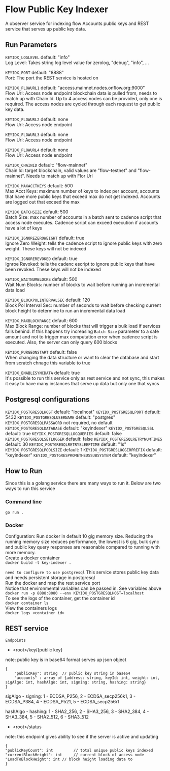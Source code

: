 # Flow Public Key Indexer
A observer service for indexing flow Accounts public keys and REST service that serves up public key data.


## Run Parameters
`KEYIDX_LOGLEVEL` default: "info"
<br>Log Level: Takes string log level value for zerolog, "debug", "info", ...</br>

`KEYIDX_PORT` default: "8888"
<br>Port: The port the REST service is hosted on</br>

`KEYIDX_FLOWURL1` default: "access.mainnet.nodes.onflow.org:9000"
<br>Flow Url: Access node endpoint blockchain data is pulled from, needs to match up with Chain Id. Up to 4 access nodes can be provided, only one is required. The access nodes are cycled through each request to get public key data.</br>

`KEYIDX_FLOWURL2` default: none
<br>Flow Url: Access node endpoint</br>

`KEYIDX_FLOWURL3` default: none
<br>Flow Url: Access node endpoint</br>

`KEYIDX_FLOWURL4` default: none
<br>Flow Url: Access node endpoint</br>

`KEYIDX_CHAINID` default: "flow-mainnet"
<br>Chain Id: target blockchain, valid values are "flow-testnet" and "flow-mainnet". Needs to match up with Flor Url</br>

`KEYIDX_MAXACCTKEYS` default: 500
<br>Max Acct Keys: maximum number of keys to index per account, accounts that have more public keys that exceed max do not get indexed. Accounts are logged out that exceed the max </br>

`KEYIDX_BATCHSIZE` default: 500
<br>Batch Size: max number of accounts in a batch sent to cadence script that access node executes. Cadence script can exceed execution if accounts have a lot of keys</br>

`KEYIDX_IGNOREZEROWEIGHT` default: true
<br>Ignore Zero Weight: tells the cadence script to ignore public keys with zero weight. These keys will not be indexed</br>

`KEYIDX_IGNOREREVOKED` default: true
<br>Ignroe Revoked: tells the cadenc escript to ignore public keys that have been revoked. These keys will not be indexed</br>

`KEYIDX_WAITNUMBLOCKS` default: 500
<br>Wait Num Blocks: number of blocks to wait before running an incremental data load</br>

`KEYIDX_BLOCKPOLINTERVALSEC` default: 120
<br>Block Pol Interval Sec: number of seconds to wait before checking current block height to determine to run an incremental data load</br>

`KEYIDX_MAXBLOCKRANGE` default: 600
<br>Max Block Range: number of blocks that will trigger a bulk load if services falls behind. If this happens try increasing `Batch Size` parameter to a safe amount and not to trigger max computation error when cadence script is executed. Also, the server can only query 600 blocks</br>

`KEYIDX_PURGEONSTART` default: false
<br>When changing the data structure or want to clear the database and start from scratch chnage this variable to true</br>

`KEYIDX_ENABLESYNCDATA` default: true
<br>It's possible to run this service only as rest service and not sync, this makes it easy to have many instances that serve up data but only one that syncs</br>

## Postgresql configurations
`KEYIDX_POSTGRESQLHOST` default: "localhost"
`KEYIDX_POSTGRESQLPORT` default: 5432
`KEYIDX_POSTGRESQLUSERNAME` default: "postgres"
`KEYIDX_POSTGRESQLPASSWORD` not required, no default
`KEYIDX_POSTGRESQLDATABASE` default: "keyindexer"
`KEYIDX_POSTGRESQLSSL` default: true
`KEYIDX_POSTGRESQLLOGQUERIES` default: false
`KEYIDX_POSTGRESQLSETLOGGER` default: false
`KEYIDX_POSTGRESQLRETRYNUMTIMES` default: 30
`KEYIDX_POSTGRESQLRETRYSLEEPTIME` default: "1s"
`KEYIDX_POSTGRESQLPOOLSIZE` default: 1
`KEYIDX_POSTGRESLOGGERPREFIX` default: "keyindexer"
`KEYIDX_POSTGRESPROMETHEUSSUBSYSTEM` default: "keyindexer"

## How to Run
Since this is a golang service there are many ways to run it. Below are two ways to run this service
### Command line
```go run .```
### Docker
Configuration: Run docker in default 10 gig memory size. Reducing the running memory size reduces performance, the lowest is 6 gig, bulk sync and public key query responses are reasonable compared to running with more memory.<br>
Create a docker container<br>
```docker build -t key-indexer .``` <br>

``` need to configure to use postgresql ```
This service stores public key data and needs persistent storage in postgresql<br>
Run the docker and map the rest service port<br>
Notice that environmental variables can be passed in. See variables above<br>
```docker run -p 8888:8080 --env KEYIDX_POSTGRESQLHOST=localhost``` <br>
To see the logs of the container, get the container id <br>
```docker container ls``` <br>
View the containers logs <br>
```docker logs <container id>``` <br>
## REST service
`Endpoints`
* \<root\>/key/{public key}
<p>note: public key is in base64 format
serves up json object</p>

```
{
	"publicKey": string  // public key string in base64
	"accounts" : array of {address: string, keyId: int, weight: int, sigAlgo: int, hashAlgo: int, signing: string, hashing: string} 
}
```

<p>sigAlgo - signing: 1 - ECDSA_P256, 2 - ECDSA_secp256k1, 3 - ECDSA_P384, 4 - ECDSA_P521, 5 - ECDSA_secp256r1</p>
<p>hashAlgo - hashing: 1 - SHA2_256, 2 - SHA3_256, 3 - SHA2_384, 4 - SHA3_384, 5 - SHA2_512, 6 - SHA3_512</p>

* \<root\>/status
<p>note: this endpoint gives ability to see if the server is active and updating</p>

```
{
"publicKeyCount": int         // total unique public keys indexed
"currentBlockHeight": int     // current block of access node
"LoadToBlockHeight": int // block height loading data to
}
```
